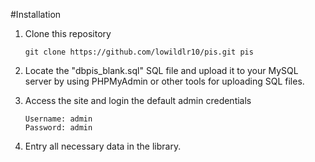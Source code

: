 #Installation

1. Clone this repository
   ```
   git clone https://github.com/lowildlr10/pis.git pis
   ```
   
2. Locate the "dbpis_blank.sql" SQL file and upload it to
   your MySQL server by using PHPMyAdmin or other 
   tools for uploading SQL files.
   
3. Access the site and login the default admin credentials
   
   ```
   Username: admin
   Password: admin
   ```
   
4. Entry all necessary data in the library.
